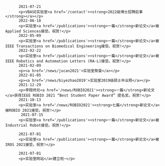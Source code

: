
          2021-07-21
          <p>VBASE实验室<a href='/contact'><strong>2022级博士招聘启事</strong></a></p>
          2022-06-18
          <p>实验室<a href='/publications'><strong>一篇</strong>新论文</a>被Applied Sciences接受。祝贺!</p>
          2022-05-09
          <p>实验室<a href='/publications'><strong>一篇</strong>新论文</a>被 IEEE Transactions on Biomedical Engineering接受。祝贺!</p>
          2022-02-22
          <p>实验室<a href='/publications'><strong>一篇</strong>新论文</a>被IEEE Robotics and Automation Letters (RA-L)接受。祝贺!</p>
          2021-02-09
          <p><a href='/news/jucan2021'>实验室聚餐</a></p>
          2022-01-05
          <p><a href='/news/biyezhao2019'>实验室2019级硕士毕业照</a></p>
          2021-12-29
          <p>李翔师兄<a href='/news/ROBIO2021'><strong>一篇</strong>新论文</a>获得IEEE ROBIO 2021 “Best Student Paper Award” 提名奖。祝贺!</p>
          2021-10-13
          <p>实验室<a href='/news/ROBIO2021'><strong>七篇</strong>新论文</a>被ROBIO 2021接受。祝贺!</p>
           2021-07-15
          <p>实验室<a href='/publications'><strong>一篇</strong>新论文</a>被Industrial Robot接受。祝贺!</p>
  
          2021-07-01
          <p>实验室<a href='/publications'><strong>一篇</strong>新论文</a>被IROS 2021接受。祝贺!</p>
  
          2021-07-01
          <p>实验室网站</a>建立啦~</p>
  
          